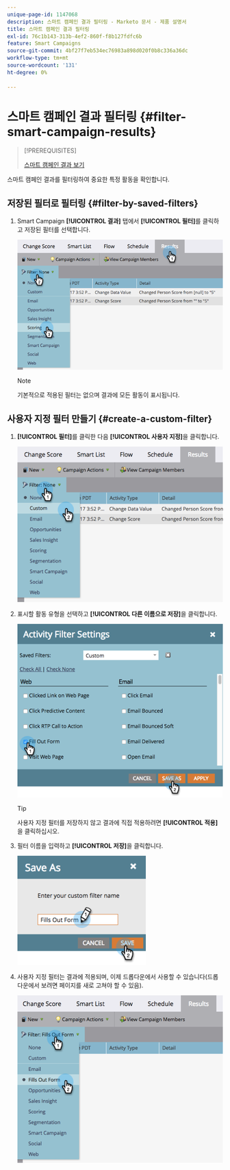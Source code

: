 ```yaml
---
unique-page-id: 1147068
description: 스마트 캠페인 결과 필터링 - Marketo 문서 - 제품 설명서
title: 스마트 캠페인 결과 필터링
exl-id: 76c1b143-313b-4ef2-860f-f8b127fdfc6b
feature: Smart Campaigns
source-git-commit: 4bf27f7eb534ec76983a898d020f0b8c336a36dc
workflow-type: tm+mt
source-wordcount: '131'
ht-degree: 0%

---
```


# 스마트 캠페인 결과 필터링 {#filter-smart-campaign-results}

>[!PREREQUISITES]
>
>[스마트 캠페인 결과 보기](/help/marketo/product-docs/core-marketo-concepts/smart-campaigns/smart-campaign-data/view-smart-campaign-results.md)

스마트 캠페인 결과를 필터링하여 중요한 특정 활동을 확인합니다.

## 저장된 필터로 필터링 {#filter-by-saved-filters}

1. Smart Campaign **[!UICONTROL 결과]** 탭에서 **[!UICONTROL 필터]**&#x200B;를 클릭하고 저장된 필터를 선택합니다.

   ![](assets/filter-smart-campaign-results-1.png)

   >[!NOTE]
   >
   >기본적으로 적용된 필터는 없으며 결과에 모든 활동이 표시됩니다.

## 사용자 지정 필터 만들기 {#create-a-custom-filter}

1. **[!UICONTROL 필터]**&#x200B;를 클릭한 다음 **[!UICONTROL 사용자 지정]**&#x200B;을 클릭합니다.

   ![](assets/filter-smart-campaign-results-2.png)

1. 표시할 활동 유형을 선택하고 **[!UICONTROL 다른 이름으로 저장]**&#x200B;을 클릭합니다.

   ![](assets/filter-smart-campaign-results-3.png)

   >[!TIP]
   >
   >사용자 지정 필터를 저장하지 않고 결과에 직접 적용하려면 **[!UICONTROL 적용]**&#x200B;을 클릭하십시오.

1. 필터 이름을 입력하고 **[!UICONTROL 저장]**&#x200B;을 클릭합니다.

   ![](assets/filter-smart-campaign-results-4.png)

1. 사용자 지정 필터는 결과에 적용되며, 이제 드롭다운에서 사용할 수 있습니다(드롭다운에서 보려면 페이지를 새로 고쳐야 할 수 있음).

   ![](assets/filter-smart-campaign-results-5.png)
